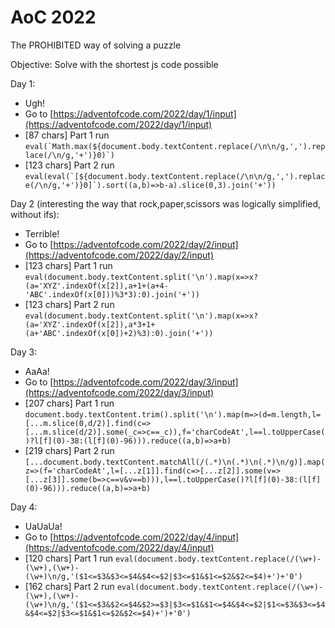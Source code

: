 # AoC 2022

The PROHIBITED way of solving a puzzle

Objective: Solve with the shortest js code possible

Day 1:
- Ugh!
- Go to [https://adventofcode.com/2022/day/1/input](https://adventofcode.com/2022/day/1/input)
- [87 chars] Part 1 run ```eval(`Math.max(${document.body.textContent.replace(/\n\n/g,',').replace(/\n/g,'+')}0)`)```
- [123 chars] Part 2 run ```eval(eval(`[${document.body.textContent.replace(/\n\n/g,',').replace(/\n/g,'+')}0]`).sort((a,b)=>b-a).slice(0,3).join('+'))```

Day 2 (interesting the way that rock,paper,scissors was logically simplified, without ifs):
- Terrible!
- Go to [https://adventofcode.com/2022/day/2/input](https://adventofcode.com/2022/day/2/input)
- [123 chars] Part 1 run ```eval(document.body.textContent.split('\n').map(x=>x?(a='XYZ'.indexOf(x[2]),a+1+(a+4-'ABC'.indexOf(x[0]))%3*3):0).join('+'))```
- [123 chars] Part 2 run ```eval(document.body.textContent.split('\n').map(x=>x?(a='XYZ'.indexOf(x[2]),a*3+1+(a+'ABC'.indexOf(x[0])+2)%3):0).join('+'))```

Day 3:
- AaAa!
- Go to [https://adventofcode.com/2022/day/3/input](https://adventofcode.com/2022/day/3/input)
- [207 chars] Part 1 run ```document.body.textContent.trim().split('\n').map(m=>(d=m.length,l=[...m.slice(0,d/2)].find(c=>[...m.slice(d/2)].some(_c=>c==_c)),f='charCodeAt',l==l.toUpperCase()?l[f](0)-38:(l[f](0)-96))).reduce((a,b)=>a+b)```
- [219 chars] Part 2 run ```[...document.body.textContent.matchAll(/(.*)\n(.*)\n(.*)\n/g)].map(z=>(f='charCodeAt',l=[...z[1]].find(c=>[...z[2]].some(v=>[...z[3]].some(b=>c==v&v==b))),l==l.toUpperCase()?l[f](0)-38:(l[f](0)-96))).reduce((a,b)=>a+b)```

Day 4:
- UaUaUa!
- Go to [https://adventofcode.com/2022/day/4/input](https://adventofcode.com/2022/day/4/input)
- [120 chars] Part 1 run ```eval(document.body.textContent.replace(/(\w+)-(\w+),(\w+)-(\w+)\n/g,'($1<=$3&$3<=$4&$4<=$2|$3<=$1&$1<=$2&$2<=$4)+')+'0')```
- [162 chars] Part 2 run ```eval(document.body.textContent.replace(/(\w+)-(\w+),(\w+)-(\w+)\n/g,'($1<=$3&$2<=$4&$2>=$3|$3<=$1&$1<=$4&$4<=$2|$1<=$3&$3<=$4&$4<=$2|$3<=$1&$1<=$2&$2<=$4)+')+'0')```

